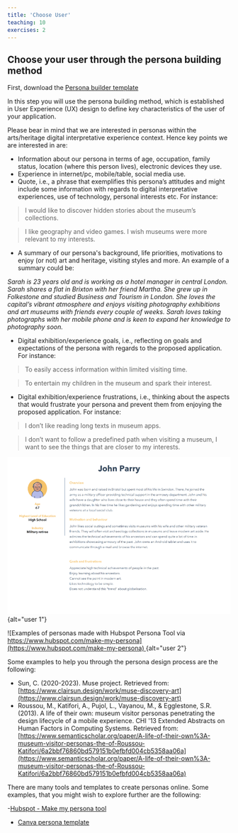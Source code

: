 ```yaml
---
title: 'Choose User'
teaching: 10
exercises: 2
---
```


## Choose your user through the persona building method


First, download the [Persona builder template](files/persona-digital-experience.pdf)

In this step you will use the persona building method, which is established in User Experience (UX) design to define key characteristics of the user of your application.


Please bear in mind that we are interested in personas within the arts/heritage digital interpretative experience context. Hence key points we are interested in are:

-	Information about our persona in terms of age, occupation, family status, location (where this person lives), electronic devices they use.
-	Experience in internet/pc, mobile/table, social media use.
-	Quote, i.e., a phrase that exemplifies this persona’s attitudes and might include some information with regards to digital interpretative experiences, use of technology, personal interests etc. For instance:

>I would like to discover hidden stories about the museum’s collections. 

>I like geography and video games. I wish museums were more relevant to my interests.

-	A summary of our persona's background, life priorities, motivations to enjoy (or not) art and heritage, visiting styles and more. An example of a summary could be:

*Sarah is 23 years old and is working as a hotel manager in central London. Sarah shares a flat in Brixton with her friend Martha. She grew up in Folkestone and studied Business and Tourism in London. She loves the capital’s vibrant atmosphere and enjoys visiting photography exhibitions and art museums with friends every couple of weeks. Sarah loves taking photographs with her mobile phone and is keen to expand her knowledge to photography soon.*

- Digital exhibition/experience goals, i.e., reflecting on goals and expectations of the persona with regards to the proposed application. For instance: 

>To easily access information within limited visiting time.

>To entertain my children in the museum and spark their interest.

- Digital exhibition/experience frustrations, i.e., thinking about the aspects that would frustrate your persona and prevent them from enjoying the proposed application. For instance:

> I don’t like reading long texts in museum apps. 

>I don’t want to follow a predefined path when visiting a museum, I want to see the things that are closer to my interests.

![](fig/user1.png){alt="user 1"}

![Examples of personas made with Hubspot Persona Tool via [https://www.hubspot.com/make-my-persona](https://www.hubspot.com/make-my-persona)
](fig/user2.png){alt="user 2"}

Some examples to help you through the persona design process are the following:


- Sun, C. (2020-2023). Muse project. Retrieved from: [https://www.clairsun.design/work/muse-discovery-art](https://www.clairsun.design/work/muse-discovery-art)
- Roussou, M., Katifori, A., Pujol, L., Vayanou, M., & Egglestone, S.R. (2013). A life of their own: museum visitor personas penetrating the design lifecycle of a mobile experience. CHI '13 Extended Abstracts on Human Factors in Computing Systems. Retrieved from: [https://www.semanticscholar.org/paper/A-life-of-their-own%3A-museum-visitor-personas-the-of-Roussou-Katifori/6a2bbf76860bd579151b0efbfd004cb5358aa06a](https://www.semanticscholar.org/paper/A-life-of-their-own%3A-museum-visitor-personas-the-of-Roussou-Katifori/6a2bbf76860bd579151b0efbfd004cb5358aa06a)

There are many tools and templates to create personas online. Some examples, that you might wish to explore further are the following:

-[Hubspot - Make my persona tool](https://www.hubspot.com/make-my-persona)

- [Canva persona template](https://www.canva.com/p/templates/EAFupsPXUJ4-beige-and-orange-professional-marketing-buyer-persona-a4-document/)

